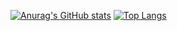 [![Anurag's GitHub stats](https://github-readme-stats.vercel.app/api?username=5E73N&count_private=true&show_icons=true&theme=github_dark )](https://github.com/anuraghazra/github-readme-stats)
[![Top Langs](https://github-readme-stats.vercel.app/api/top-langs/?username=5E73N&layout=compact&count_private=true&show_icons=true&theme=github_dark )](https://github.com/anuraghazra/github-readme-stats)
